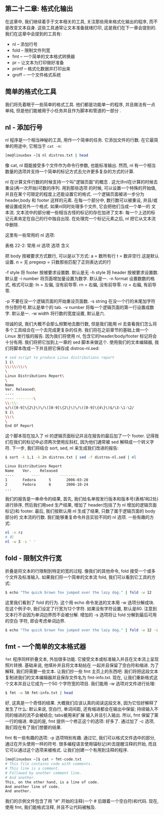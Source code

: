 ## 第二十二章: 格式化输出

在这章中, 我们继续着手于文本相关的工具, 关注那些用来格式化输出的程序, 而不是改变文本自身.
这些工具通常让文本准备就绪打印, 这是我们在下一章会提到的. 我们在这章中会提到的工具有:

+ nl – 添加行号
+ fold – 限制文件列宽
+ fmt – 一个简单的文本格式转换器
+ pr – 让文本为打印做好准备
+ printf – 格式化数据并打印出来
+ groff – 一个文件格式系统

## 简单的格式化工具

我们将先着眼于一些简单的格式工具. 他们都是功能单一的程序, 并且做法有一点单纯,
但是他们能被用于小任务并且作为脚本和管道的一部分 .

## nl - 添加行号

nl 程序是一个相当神秘的工具, 用作一个简单的任务. 它添加文件的行数.
在它最简单的用途中, 它相当于 `cat -n`:

```bash
[me@linuxbox ~]$ nl distros.txt | head
```

像 cat, nl 既能接受多个文件作为命令行参数, 也能标准输出.
然而, nl 有一个相当数量的选项并支持一个简单的标记方式去允许更多复杂的方式的计算.

nl 在计算文件行数的时候支持一个叫"逻辑页面"的概念 . 这允许nl在计算的时候去重设(再一次开始)可数的序列.
用到那些选项 的时候, 可以设置一个特殊的开始值, 并且在某个可限定的程度上还能设置它的格式.
一个逻辑页面被进一步分为 header,body 和 footer 这样的元素. 在每一个部分中, 数行数可以被重设,
并且/或被设置成另外一个格式.
如果nl同时处理多个文件, 它会把他们当成一个单一的 文本流. 文本流中的部分被一些相当古怪的标记的存在加进了文本:
每一个上述的标记元素肯定在自己的行中独自出现. 在处理完一个标记元素之后, nl 把它从文本流中删除.

这里有一些常用的 nl 选项:

表格 22-2: 常用 nl 选项
选项 含义

把 body 按被要求方式数行, 可以是以下方式: a = 数所有行 t = 数非空行.这是默认设置. n = 无 pregexp = 只数那些匹配了正则表达式的行

-f style 将 footer 按被要求设置数. 默认是无
-h style 将 header 按被要求设置数. 默认是
-i number 将页面增加量设置为数字. 默认是一.
-n format 设置数数的格式, 格式可以是: ln = 左偏, 没有前导零. rn = 右偏, 没有前导零. rz = 右偏, 有前导零.

-p 不要在没一个逻辑页面的开始重设页面数.
-s string 在没一个行的末尾加字符作分割符号.默认是单个的 tab.
-v number 将每一个逻辑页面的第一行设置成数字. 默认是一.
-w width 将行数的宽度设置, 默认是六.

坦诚的说, 我们大概不会那么频繁地去数行数, 但是我们能用 nl 去查看我们怎么将多个工具结合在一个去完成更复杂的任务.
我们将在之前章节的基础上做一个 Linux 发行版的报告. 因为我们将使用 nl, 包含它的header/body/footer 标记将会十分有用.
我们将把它加到上一章的 sed 脚本来做这个. 使用我们的文本编辑器, 我们将脚本改成一下并且把它保存成 distros-nl.sed:

```bash
# sed script to produce Linux distributions report
1 i\
\\:\\:\\:\
\
Linux Distributions Report\
\
Name
Ver. Released\
----
---- --------\
\\:\\:
s/\([0-9]\{2\}\)\/\([0-9]\{2\}\)\/\([0-9]\{4\}\)$/\3-\1-\2/
$ i\
\\:\
\
End Of Report
```

这个脚本现在加入了 nl 的逻辑页面标记并且在报告的最后加了一个 footer.
记得我们在我们的标记中必须两次使用反斜杠,  因为他们通常被 sed 解释成一个转义字符.
下一步, 我们将结合 sort, sed, nl 来生成我们改进的报告:

```bash
$ sort -k 1,1 -k 2n distros.txt | sed -f distros-nl.sed | nl

Linux Distributions Report
Name    Ver.    Released
----        ----         --------
1       Fedora      5       2006-03-20
2       Fedora      6       2006-10-24
...
```

我们的报告是一串命令的结果, 首先, 我们给名单按发行版本和版本号(表格1和2处)进行排序,
然后我们用sed 生产结果,  增加了 header(包括了为 nl 增加的逻辑页面标记)和 footer.
最后, 我们按默认用 nl 生成了结果, 只数了属于逻辑页面的 body 部分的 文本流的行数.
我们能够重复命令并且实验不同的 nl 选项. 一些有趣的方式:

```bash
nl -n rz
# 和
nl -w 3 -s ' '
```

## fold - 限制文件行宽

折叠是将文本的行限制到特定的宽的过程. 像我们的其他命令, fold 接受一个或多个文件及标准输入.
如果我们将一个简单的文本流 fold, 我们可以看到它工具的方式:

```bash
$ echo "The quick brown fox jumped over the lazy dog." | fold -w 12
```

这里我们看到了 fold 的行为. 这个用 echo 命令发送的文本用 -w 选项分解成块.
在这个例子中, 我们设定了行宽为12个字符.  如果没有字符设置, 默认是80.
注意到文本行不会因为单词边界而不会被分解. 增加的 -s 选项将让 fold 分解到最后可用的空白 字符, 即会考虑单词边界.

```bash
$ echo "The quick brown fox jumped over the lazy dog." | fold -w 12 -s
```

## fmt - 一个简单的文本格式器

`fmt` 程序同样折叠文本, 外加很多功能.
它接受文本或标准输入并且在文本流上呈现照片转换. 基础来说, 他填补并且将文本粘帖在 一起并且保留了空白符和缩进.
为了解释, 我们将需要一些文本. 让我们抄一些 fmt 主页上的东西吧:
我们将把这段文本复制进我们的文本编辑器并且保存文件名为 fmt-info.txt.
现在, 让我们重新格式这个文本并且让它成为一个50 个字符宽的项目.
我们能用 -w 选项对文件进行处理:

```bash
$ fmt -w 50 fmt-info.txt | head
```

好, 这真是一个奇怪的结果. 大概我们应该认真的阅读这段文本, 因为它恰好解释了发生了什么:
默认来说, 空白行, 单词间距, 还有缩进都会在输出中保留;
持续输入不同的缩进的流不会被结合; tabs被用来扩展 输入并且引入输出.
所以, fmt 保留了第一行的缩进. 幸运的是, fmt 提供一个修正这个的选项:
好多了. 通过加了 -c 选项, 我们现在有了我们想要的结果.

fmt 有一些有趣的选项:
-p 选项特别有趣. 通过它, 我们可以格式文件选中的部分, 通过在开头使用一样的符号.
很多编程语言使用锚标记(#)去提醒注释的开始, 而且它可以通过这个选项来被格式.
让我们创建一个有用到注释的程序.

```bash
[me@linuxbox ~]$ cat > fmt-code.txt
# This file contains code with comments.
# This line is a comment.
# Followed by another comment line.
# And another.
This, on the other hand, is a line of code.
And another line of code.
And another.
```

我们的示例文件包含了用 "#" 开始的注释(一个 # 后跟着一个空白符)和代码. 现在, 使用 fmt, 我们能格式注释, 并且不让代码被触及.
